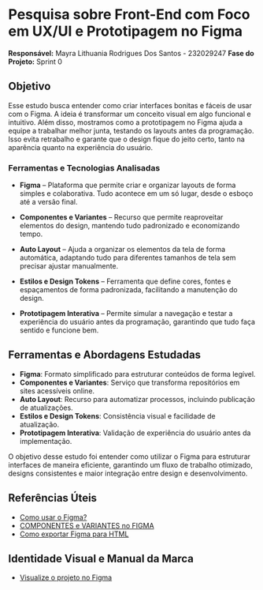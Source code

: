 # **Pesquisa sobre Front-End com Foco em UX/UI e Prototipagem no Figma**  
**Responsável:** Mayra Lithuania Rodrigues Dos Santos - 232029247
**Fase do Projeto:** Sprint 0  

## **Objetivo**  
Esse estudo busca entender como criar interfaces bonitas e fáceis de usar com o Figma. A ideia é transformar um conceito visual em algo funcional e intuitivo. Além disso, mostramos como a prototipagem no Figma ajuda a equipe a trabalhar melhor junta, testando os layouts antes da programação. Isso evita retrabalho e garante que o design fique do jeito certo, tanto na aparência quanto na experiência do usuário.

### **Ferramentas e Tecnologias Analisadas**  
- **Figma** – Plataforma que permite criar e organizar layouts de forma simples e colaborativa. Tudo acontece em um só lugar, desde o esboço até a versão final.

- **Componentes e Variantes** – Recurso que permite reaproveitar elementos do design, mantendo tudo padronizado e economizando tempo.

- **Auto Layout** – Ajuda a organizar os elementos da tela de forma automática, adaptando tudo para diferentes tamanhos de tela sem precisar ajustar manualmente.

- **Estilos e Design Tokens** – Ferramenta que define cores, fontes e espaçamentos de forma padronizada, facilitando a manutenção do design.

- **Prototipagem Interativa** – Permite simular a navegação e testar a experiência do usuário antes da programação, garantindo que tudo faça sentido e funcione bem. 

## **Ferramentas e Abordagens Estudadas**  

- **Figma**: Formato simplificado para estruturar conteúdos de forma legível.  
- **Componentes e Variantes**: Serviço que transforma repositórios em sites acessíveis online.  
- **Auto Layout**: Recurso para automatizar processos, incluindo publicação de atualizações.  
- **Estilos e Design Tokens**: Consistência visual e facilidade de atualização.
- **Prototipagem Interativa**: Validação de experiência do usuário antes da implementação.  

O objetivo desse estudo foi entender como utilizar o Figma para estruturar interfaces de maneira eficiente, garantindo um fluxo de trabalho otimizado, designs consistentes e maior integração entre design e desenvolvimento.

## **Referências Úteis**  

- [Como usar o Figma?](https://youtu.be/0WgnkzkC-Ew?feature=shared)  
- [COMPONENTES e VARIANTES no FIGMA](https://youtu.be/srfZT7l9uEk?feature=shared)  
- [Como exportar Figma para HTML](https://www.animaapp.com/blog/pt/design-para-codigo/como-exportar-figma-para-html/)

## **Identidade Visual e Manual da Marca** 
- [Visualize o projeto no Figma](https://www.figma.com/design/2bACKp7T8yOliKgDRDeeYm/BranchBook?fuid=964665507729106955) 











